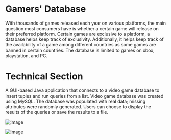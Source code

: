# Gamers' Database
With thousands of games released each year on various platforms, the main question most consumers have is whether a certain game will release on their preferred platform. Certain games are exclusive to a platform, a database helps keep track of exclusivity. Additionally, it helps keep track of the availability of a game among different countries as some games are banned in certain countries. The database is limited to games on xbox, playstation, and PC.

# Technical Section
A GUI-based Java application that connects to a video game database to insert tuples and run queries from a list. Video game database was created using MySQL. The database was populated with real data; missing attributes were randomly generated. Users can choose to display the results of the queries or save the results to a file.

![image](https://github.com/jflores106/GameDatabase/assets/59906440/75a90626-6a80-4f39-a657-47681512036e)

![image](https://github.com/jflores106/GameDatabase/assets/59906440/f0e2141f-a599-419f-98c0-0e1bffe532af)
